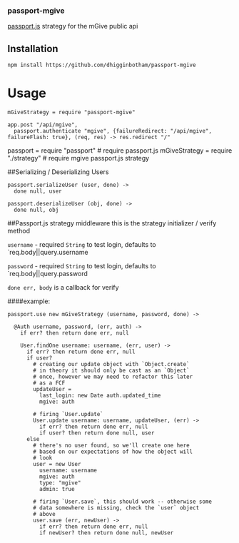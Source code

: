 ### passport-mgive

[passport.js](http://passportjs.org/) strategy for the mGive public api

## Installation
```
npm install https://github.com/dhigginbotham/passport-mgive
```

# Usage

```
mGiveStrategy = require "passport-mgive"

app.post "/api/mgive",
  passport.authenticate "mgive", {failureRedirect: "/api/mgive", failureFlash: true}, (req, res) -> res.redirect "/"

```

passport = require "passport" # require passport.js
mGiveStrategy = require "./strategy" # require mgive passport.js strategy

##Serializing / Deserializing Users
```
passport.serializeUser (user, done) ->
  done null, user

passport.deserializeUser (obj, done) ->
  done null, obj
```

##Passport.js strategy middleware
this is the strategy initializer / verify method

`username` - required `String` to test login, defaults to 
`req.body||query.username

`password` - required `String` to test login, defaults to 
`req.body||query.password

`done err, body` is a callback for verify
    
####example:
```    
passport.use new mGiveStrategy (username, password, done) ->

  @Auth username, password, (err, auth) ->
    if err? then return done err, null

    User.findOne username: username, (err, user) ->
      if err? then return done err, null
      if user?
        # creating our update object with `Object.create`
        # in theory it should only be cast as an `Object`
        # once, however we may need to refactor this later
        # as a FCF
        updateUser =
          last_login: new Date auth.updated_time
          mgive: auth

        # firing `User.update`
        User.update username: username, updateUser, (err) ->
          if err? then return done err, null 
          if user? then return done null, user
      else
        # there's no user found, so we'll create one here
        # based on our expectations of how the object will
        # look
        user = new User
          username: username
          mgive: auth
          type: "mgive"
          admin: true

        # firing `User.save`, this should work -- otherwise some
        # data somewhere is missing, check the `user` object
        # above
        user.save (err, newUser) ->
          if err? then return done err, null
          if newUser? then return done null, newUser
```

